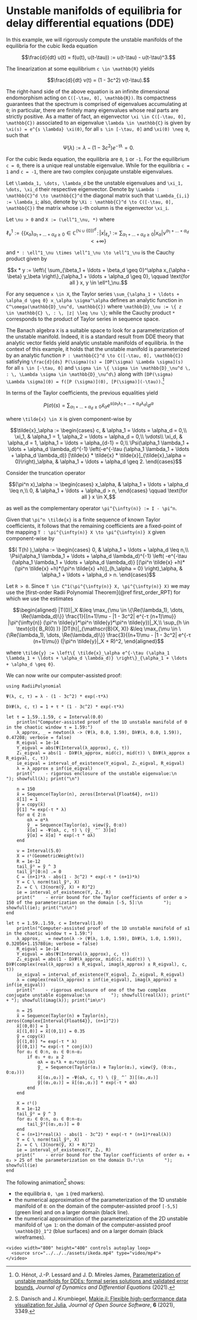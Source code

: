 # Unstable manifolds of equilibria for delay differential equations (DDE)

In this example, we will rigorously compute the unstable manifolds of the equilibria for the cubic Ikeda equation

```math
\frac{d}{dt} u(t) = f(u(t), u(t-\tau)) := u(t-\tau) - u(t-\tau)^3.
```

The linearization at some equilibrium ``c \in \mathbb{R}`` yields

```math
\frac{d}{dt} v(t) = (1 - 3c^2) v(t-\tau).
```

The right-hand side of the above equation is an infinite dimensional endomorphism acting on ``C([-\tau, 0], \mathbb{R})``. Its compactness guarantees that the spectrum is comprised of eigenvalues accumulating at ``0``; in particular, there are finitely many eigenvalues whose real parts are strictly positive. As a matter of fact, an eigenvector ``\xi \in C([-\tau, 0], \mathbb{C})`` associated to an eigenvalue ``\lambda \in \mathbb{C}`` is given by ``\xi(s) = e^{s \lambda} \xi(0)``, for all ``s \in [-\tau, 0]`` and ``\xi(0) \neq 0``, such that

```math
\Psi(\lambda) := \lambda - (1 - 3c^2) e^{-\tau \lambda} = 0.
```

For the cubic Ikeda equation, the equilibria are ``0``, ``1`` or ``-1``. For the equilibrium ``c = 0``, there is a unique real unstable eigenvalue. While for the equilibria ``c = 1`` and ``c = -1``, there are two complex conjugate unstable eigenvalues.

Let ``\lambda_1, \dots, \lambda_d`` be the unstable eigenvalues and ``\xi_1, \dots, \xi_d`` their respective eigenvector. Denote by ``\Lambda : \mathbb{C}^d \to \mathbb{C}^d`` the diagonal matrix such that ``\Lambda_{i,i} := \lambda_i``; also, denote by ``\Xi : \mathbb{C}^d \to C([-\tau, 0], \mathbb{C})`` the matrix whose ``i``-th column is the eigenvector ``\xi_i``.

Let ``\nu > 0`` and ``X := (\ell^1_\nu, *)`` where

```math
\ell^1_\nu := \left\{ \{ x_\alpha \}_{\alpha_1 + \ldots + \alpha_d \geq 0} \in \mathbb{C}^{(\mathbb{N} \cup \{0\})^d} \, : \, | x |_{\ell^1_\nu} := \sum_{\alpha_1 + \ldots + \alpha_d \geq 0} |x_\alpha| \nu^{\alpha_1 + \ldots + \alpha_d} < +\infty \right\}
```

and ``* : \ell^1_\nu \times \ell^1_\nu \to \ell^1_\nu`` is the Cauchy product given by

```math
x * y := \left\{ \sum_{\beta_1 + \ldots + \beta_d \geq 0}^\alpha x_{\alpha - \beta} y_\beta \right\}_{\alpha_1 + \ldots + \alpha_d \geq 0}, \qquad \text{for all } x, y \in \ell^1_\nu.
```

For any sequence ``x \in X``, the Taylor series ``\sum_{\alpha_1 + \ldots + \alpha_d \geq 0} x_\alpha \sigma^\alpha`` defines an analytic function in ``C^\omega(\mathbb{D}_\nu^d, \mathbb{C})`` where ``\mathbb{D}_\nu := \{ z \in \mathbb{C} \, : \, |z| \leq \nu \}``; while the Cauchy product ``*`` corresponds to the product of Taylor series in sequence space.

The Banach algebra ``X`` is a suitable space to look for a parameterization of the unstable manifold. Indeed, it is a standard result from DDE theory that analytic vector fields yield analytic unstable manifolds of equilibria. In the context of this example, it holds that the unstable manifold is parameterized by an analytic function ``P : \mathbb{C}^d \to C([-\tau, 0], \mathbb{C})`` satisfying ``\frac{d}{ds} P(\sigma)(s) = [DP(\sigma) \Lambda \sigma](s)`` for all ``s \in [-\tau, 0]`` and ``\sigma \in \{ \sigma \in \mathbb{D}_\nu^d \, : \, \Lambda \sigma \in \mathbb{D}_\nu^d\}`` along with ``[DP(\sigma) \Lambda \sigma](0) = f([P (\sigma)](0), [P(\sigma)](-\tau))``.[^1]

[^1]: O. Hénot, J.-P. Lessard and J. D. Mireles James, [Parameterization of unstable manifolds for DDEs: formal series solutions and validated error bounds](https://doi.org/10.1007/s10884-021-10002-8), *Journal of Dynamics and Differential Equations* (2021).

In terms of the Taylor coefficients, the previous equalities yield

```math
P(\sigma)(s) = \sum_{\alpha_1 + \ldots + \alpha_d \geq 0} \tilde{x}_\alpha e^{s (\alpha_1 \lambda_1 + \ldots + \alpha_d \lambda_d)} \sigma^\alpha
```

where ``\tilde{x} \in X`` is given component-wise by

```math
\tilde{x}_\alpha :=
\begin{cases}
c, & \alpha_1 = \ldots = \alpha_d = 0,\\
\xi_1, & \alpha_1 = 1, \alpha_2 = \ldots = \alpha_d = 0,\\
\vdots\\
\xi_d, & \alpha_d = 1, \alpha_1 = \ldots = \alpha_{d-1} = 0,\\
\Psi(\alpha_1 \lambda_1 + \ldots + \alpha_d \lambda_d)^{-1} \left(-e^{-\tau (\alpha_1 \lambda_1 + \ldots + \alpha_d \lambda_d)} [\tilde{x} * \tilde{x} * \tilde{x}]_{\tilde{x}_\alpha = 0}\right)_\alpha, & \alpha_1 + \ldots + \alpha_d \geq 2.
\end{cases}
```

Consider the truncation operator

```math
(\pi^n x)_\alpha :=
\begin{cases} x_\alpha, & \alpha_1 + \ldots + \alpha_d \leq n,\\
0, & \alpha_1 + \ldots + \alpha_d > n,
\end{cases}
\qquad \text{for all } x \in X,
```

as well as the complementary operator ``\pi^{\infty(n)} := I - \pi^n``.

Given that ``\pi^n \tilde{x}`` is a finite sequence of known Taylor coefficients, it follows that the remaining coefficients are a fixed-point of the mapping ``T : \pi^{\infty(n)} X \to \pi^{\infty(n)} X`` given component-wise by

```math
( T(h) )_\alpha :=
\begin{cases}
0, & \alpha_1 + \ldots + \alpha_d \leq n,\\
\Psi(\alpha_1 \lambda_1 + \ldots + \alpha_d \lambda_d)^{-1} \left( -e^{-\tau (\alpha_1 \lambda_1 + \ldots + \alpha_d \lambda_d)} [(\pi^n \tilde{x} +h)*(\pi^n \tilde{x} +h)*(\pi^n \tilde{x} +h)]_{h_\alpha = 0} \right)_\alpha, & \alpha_1 + \ldots + \alpha_d > n.
\end{cases}
```

Let ``R > 0``. Since ``T \in C^1(\pi^{\infty(n)} X, \pi^{\infty(n)} X)`` we may use the [first-order Radii Polynomial Theorem](@ref first_order_RPT) for which we use the estimates

```math
\begin{aligned}
|T(0)|_X &\leq \max_{\mu \in \{\Re(\lambda_1), \dots, \Re(\lambda_d)\}} \frac{1}{(n+1)\mu - |1 - 3c^2| e^{-τ (n+1)\mu}} |\pi^{\infty(n)} (\pi^n \tilde{y}*\pi^n \tilde{y}*\pi^n \tilde{y})|_X,\\
\sup_{h \in \text{cl}( B_R(0) )} |DT(h)|_{\mathscr{B}(X, X)} &\leq \max_{\mu \in \{\Re(\lambda_1), \dots, \Re(\lambda_d)\}} \frac{3}{(n+1)\mu - |1 - 3c^2| e^{-τ (n+1)\mu}} (|\pi^n \tilde{y}|_X + R)^2,
\end{aligned}
```

where ``\tilde{y} := \left\{ \tilde{x}_\alpha e^{-\tau (\alpha_1 \lambda_1 + \ldots + \alpha_d \lambda_d)} \right\}_{\alpha_1 + \ldots + \alpha_d \geq 0}``.

We can now write our computer-assisted proof:

```@example
using RadiiPolynomial

Ψ(λ, c, τ) = λ - (1 - 3c^2) * exp(-τ*λ)

DλΨ(λ, c, τ) = 1 + τ * (1 - 3c^2) * exp(-τ*λ)

let τ = 1.59..1.59, c = Interval(0.0)
    println("Computer-assisted proof of the 1D unstable manifold of 0 in the chaotic window τ = 1.59:")
    λ_approx, _ = newton(λ -> (Ψ(λ, 0.0, 1.59), DλΨ(λ, 0.0, 1.59)), 0.47208; verbose = false)
    R_eigval = 1e-14
    Y_eigval = abs(Ψ(Interval(λ_approx), c, τ))
    Z₁_eigval = abs(1 - DλΨ(λ_approx, mid(c), mid(τ)) \ DλΨ(λ_approx ± R_eigval, c, τ))
    ie_eigval = interval_of_existence(Y_eigval, Z₁_eigval, R_eigval)
    λ = λ_approx ± inf(ie_eigval)
    print("    - rigorous enclosure of the unstable eigenvalue:\n        "); showfull(λ); print("\n")

    n = 150
    x̃ = Sequence(Taylor(n), zeros(Interval{Float64}, n+1))
    x̃[1] = 1
    ỹ = copy(x̃)
    ỹ[1] *= exp(-τ * λ)
    for α ∈ 2:n
        αλ = α*λ
        ỹ_ = Sequence(Taylor(α), view(ỹ, 0:α))
        x̃[α] = -Ψ(αλ, c, τ) \ (ỹ_ ^̄  3)[α]
        ỹ[α] = x̃[α] * exp(-τ * αλ)
    end

    ν = Interval(5.0)
    X = ℓ¹(GeometricWeight(ν))
    R = 1e-12
    tail_ỹ³ = ỹ ^ 3
    tail_ỹ³[0:n] .= 0
    C = (n+1)*λ - abs(1 - 3c^2) * exp(-τ * (n+1)*λ)
    Y = C \ norm(tail_ỹ³, X)
    Z₁ = C \ (3(norm(ỹ, X) + R)^2)
    ie = interval_of_existence(Y, Z₁, R)
    print("    - error bound for the Taylor coefficients of order α > 150 of the parameterization on the domain [-5, 5]:\n        "); showfull(ie); print("\n\n")
end

let τ = 1.59..1.59, c = Interval(1.0)
    println("Computer-assisted proof of the 1D unstable manifold of ±1 in the chaotic window τ = 1.59:")
    λ_approx, _ = newton(λ -> (Ψ(λ, 1.0, 1.59), DλΨ(λ, 1.0, 1.59)), 0.32056+1.15780im; verbose = false)
    R_eigval = 1e-14
    Y_eigval = abs(Ψ(Interval(λ_approx), c, τ))
    Z₁_eigval = abs(1 - DλΨ(λ_approx, mid(c), mid(τ)) \ DλΨ(complex(real(λ_approx) ± R_eigval, imag(λ_approx) ± R_eigval), c, τ))
    ie_eigval = interval_of_existence(Y_eigval, Z₁_eigval, R_eigval)
    λ = complex(real(λ_approx) ± inf(ie_eigval), imag(λ_approx) ± inf(ie_eigval))
    print("    - rigorous enclosure of one of the two complex conjugate unstable eigenvalue:\n        "); showfull(real(λ)); print(" + "); showfull(imag(λ)); print("im\n")

    n = 25
    x̃ = Sequence(Taylor(n) ⊗ Taylor(n), zeros(Complex{Interval{Float64}}, (n+1)^2))
    x̃[(0,0)] = 1
    x̃[(1,0)] = x̃[(0,1)] = 0.35
    ỹ = copy(x̃)
    ỹ[(1,0)] *= exp(-τ * λ)
    ỹ[(0,1)] *= exp(-τ * conj(λ))
    for α₂ ∈ 0:n, α₁ ∈ 0:n-α₂
        if α₁ + α₂ ≥ 2
            αλ = α₁*λ + α₂*conj(λ)
            ỹ_ = Sequence(Taylor(α₁) ⊗ Taylor(α₂), view(ỹ, (0:α₁, 0:α₂)))
            x̃[(α₁,α₂)] = -Ψ(αλ, c, τ) \ (ỹ_ ^̄  3)[(α₁,α₂)]
            ỹ[(α₁,α₂)] = x̃[(α₁,α₂)] * exp(-τ * αλ)
        end
    end

    X = ℓ¹()
    R = 1e-12
    tail_ỹ³ = ỹ ^ 3
    for α₂ ∈ 0:n, α₁ ∈ 0:n-α₂
        tail_ỹ³[(α₁,α₂)] = 0
    end
    C = (n+1)*real(λ) - abs(1 - 3c^2) * exp(-τ * (n+1)*real(λ))
    Y = C \ norm(tail_ỹ³, X)
    Z₁ = C \ (3(norm(ỹ, X) + R)^2)
    ie = interval_of_existence(Y, Z₁, R)
    print("    - error bound for the Taylor coefficients of order α₁ + α₂ > 25 of the parameterization on the domain 𝔻₁²:\n        "); showfull(ie)
end
```

The following animation[^2] shows:
- the equilibria ``0, \pm 1`` (red markers).
- the numerical approximation of the parameterization of the 1D unstable manifold of ``0``: on the domain of the computer-assisted proof ``[-5,5]`` (green line) and on a larger domain (black line).
- the numerical approximation of the parameterization of the 2D unstable manifold of ``\pm 1``: on the domain of the computer-assisted proof ``\mathbb{D}_1^2`` (blue surfaces) and on a larger domain (black wireframes).

[^2]: S. Danisch and J. Krumbiegel, [Makie.jl: Flexible high-performance data visualization for Julia](https://doi.org/10.21105/joss.03349), *Journal of Open Source Software*, **6** (2021), 3349.

```@raw html
<video width="800" height="400" controls autoplay loop>
  <source src="../../../assets/ikeda.mp4" type="video/mp4">
</video>
```
